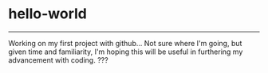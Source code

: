 # hello-world
***
Working on my first project with github... Not sure where I'm going, but given time and familiarity, I'm hoping this will be useful in furthering my advancement with coding. ???
